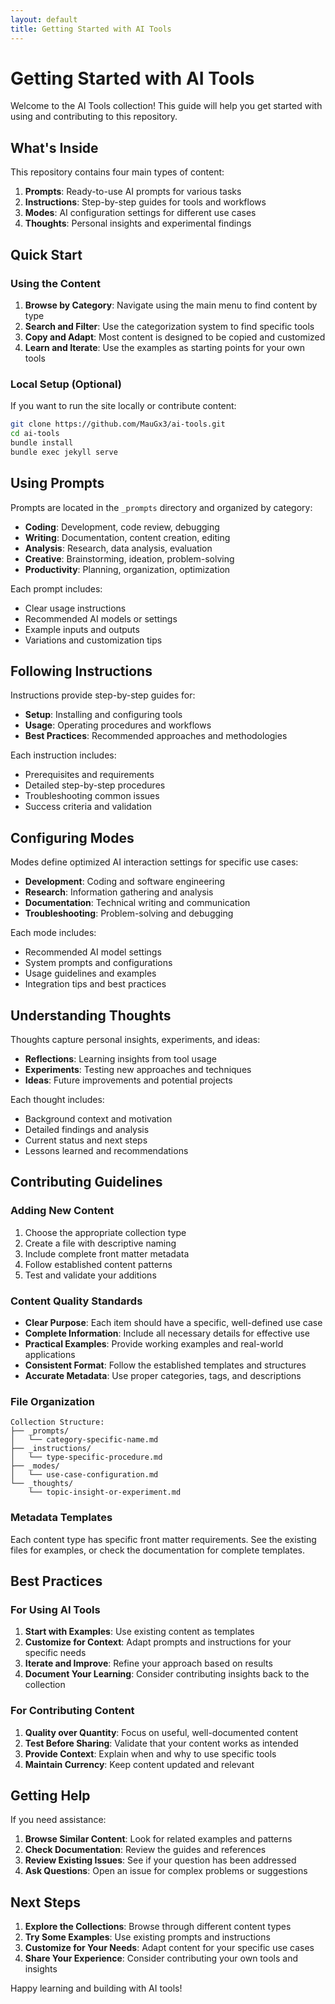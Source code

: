 ```yaml
---
layout: default
title: Getting Started with AI Tools
---
```


# Getting Started with AI Tools

Welcome to the AI Tools collection! This guide will help you get started with using and contributing to this repository.

## What's Inside

This repository contains four main types of content:

1. **Prompts**: Ready-to-use AI prompts for various tasks
2. **Instructions**: Step-by-step guides for tools and workflows  
3. **Modes**: AI configuration settings for different use cases
4. **Thoughts**: Personal insights and experimental findings

## Quick Start

### Using the Content

1. **Browse by Category**: Navigate using the main menu to find content by type
2. **Search and Filter**: Use the categorization system to find specific tools
3. **Copy and Adapt**: Most content is designed to be copied and customized
4. **Learn and Iterate**: Use the examples as starting points for your own tools

### Local Setup (Optional)

If you want to run the site locally or contribute content:

```bash
git clone https://github.com/MauGx3/ai-tools.git
cd ai-tools
bundle install
bundle exec jekyll serve
```

## Using Prompts

Prompts are located in the `_prompts` directory and organized by category:

- **Coding**: Development, code review, debugging
- **Writing**: Documentation, content creation, editing
- **Analysis**: Research, data analysis, evaluation
- **Creative**: Brainstorming, ideation, problem-solving
- **Productivity**: Planning, organization, optimization

Each prompt includes:
- Clear usage instructions
- Recommended AI models or settings
- Example inputs and outputs
- Variations and customization tips

## Following Instructions

Instructions provide step-by-step guides for:

- **Setup**: Installing and configuring tools
- **Usage**: Operating procedures and workflows
- **Best Practices**: Recommended approaches and methodologies

Each instruction includes:
- Prerequisites and requirements
- Detailed step-by-step procedures
- Troubleshooting common issues
- Success criteria and validation

## Configuring Modes

Modes define optimized AI interaction settings for specific use cases:

- **Development**: Coding and software engineering
- **Research**: Information gathering and analysis
- **Documentation**: Technical writing and communication
- **Troubleshooting**: Problem-solving and debugging

Each mode includes:
- Recommended AI model settings
- System prompts and configurations
- Usage guidelines and examples
- Integration tips and best practices

## Understanding Thoughts

Thoughts capture personal insights, experiments, and ideas:

- **Reflections**: Learning insights from tool usage
- **Experiments**: Testing new approaches and techniques
- **Ideas**: Future improvements and potential projects

Each thought includes:
- Background context and motivation
- Detailed findings and analysis
- Current status and next steps
- Lessons learned and recommendations

## Contributing Guidelines

### Adding New Content

1. Choose the appropriate collection type
2. Create a file with descriptive naming
3. Include complete front matter metadata
4. Follow established content patterns
5. Test and validate your additions

### Content Quality Standards

- **Clear Purpose**: Each item should have a specific, well-defined use case
- **Complete Information**: Include all necessary details for effective use
- **Practical Examples**: Provide working examples and real-world applications
- **Consistent Format**: Follow the established templates and structures
- **Accurate Metadata**: Use proper categories, tags, and descriptions

### File Organization

```
Collection Structure:
├── _prompts/
│   └── category-specific-name.md
├── _instructions/
│   └── type-specific-procedure.md
├── _modes/
│   └── use-case-configuration.md
└── _thoughts/
    └── topic-insight-or-experiment.md
```

### Metadata Templates

Each content type has specific front matter requirements. See the existing files for examples, or check the documentation for complete templates.

## Best Practices

### For Using AI Tools

1. **Start with Examples**: Use existing content as templates
2. **Customize for Context**: Adapt prompts and instructions for your specific needs
3. **Iterate and Improve**: Refine your approach based on results
4. **Document Your Learning**: Consider contributing insights back to the collection

### For Contributing Content

1. **Quality over Quantity**: Focus on useful, well-documented content
2. **Test Before Sharing**: Validate that your content works as intended
3. **Provide Context**: Explain when and why to use specific tools
4. **Maintain Currency**: Keep content updated and relevant

## Getting Help

If you need assistance:

1. **Browse Similar Content**: Look for related examples and patterns
2. **Check Documentation**: Review the guides and references
3. **Review Existing Issues**: See if your question has been addressed
4. **Ask Questions**: Open an issue for complex problems or suggestions

## Next Steps

1. **Explore the Collections**: Browse through different content types
2. **Try Some Examples**: Use existing prompts and instructions
3. **Customize for Your Needs**: Adapt content for your specific use cases
4. **Share Your Experience**: Consider contributing your own tools and insights

Happy learning and building with AI tools!